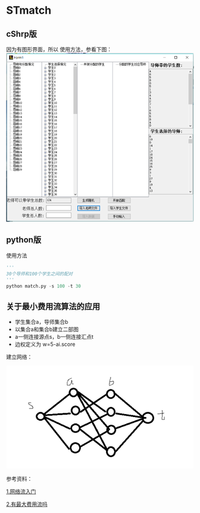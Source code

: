 # STmatch

## cShrp版

因为有图形界面，所以
使用方法，参看下图：
![](./cSharp/UI.PNG)


## python版

使用方法

```python
'''
30个导师和100个学生之间的配对
'''
python match.py -s 100 -t 30
```

## 关于最小费用流算法的应用
- 学生集合a，导师集合b
- 以集合a和集合b建立二部图
- a一侧连接源点s，b一侧连接汇点t
- 边权定义为 w=5-ai.score

建立网络：

![](./python/network.PNG)

参考资料：

[1.网络流入门](https://comzyh.com/blog/archives/568/)

[2.有最大费用流吗](https://www.zhihu.com/question/27975043)

